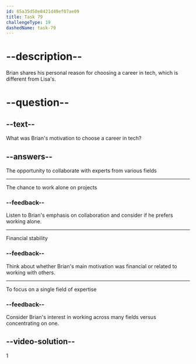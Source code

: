 ```yaml
---
id: 65a35d50e8421d49ef07ae09
title: Task 79
challengeType: 19
dashedName: task-79
---
```


<!--
AUDIO REFERENCE:
Brian: Financial stability is certainly important, Lisa. For me, it was the opportunity to collaborate with experts from many fields and have different perspectives.
-->

# --description--

Brian shares his personal reason for choosing a career in tech, which is different from Lisa's.

# --question--

## --text--

What was Brian's motivation to choose a career in tech?

## --answers--

The opportunity to collaborate with experts from various fields

---

The chance to work alone on projects

### --feedback--

Listen to Brian's emphasis on collaboration and consider if he prefers working alone.

---

Financial stability

### --feedback--

Think about whether Brian's main motivation was financial or related to working with others.

---

To focus on a single field of expertise

### --feedback--

Consider Brian's interest in working across many fields versus concentrating on one.

## --video-solution--

1
